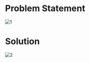 # Problem Statement

![1](https://user-images.githubusercontent.com/116795679/224745218-a1c74238-a48b-4737-b629-d2366148e3c2.png)


# Solution

![2](https://user-images.githubusercontent.com/116795679/224745285-2ad9182d-2cf5-4cd4-bae1-503a0f0a4368.png)
